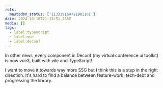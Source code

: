 ```yaml
---
refs:
  mastodon_status: ['113319164721981161']
date: 2024-10-16T21:13:51.235Z
media: []
tags:
  - label:typescript
  - label:vue
  - label:deconf
---
```


In other news, every component in Deconf (my virtual conference ui toolkit) is now vue3, built with vite and TypeScript!

I want to move it towards way more SSG but I think this is a step in the right direction. It's hard to find a balance between feature-work, tech-debt and progressing the library.
